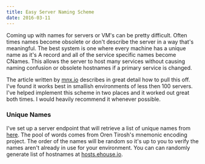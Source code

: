 ```yaml
---
title: Easy Server Naming Scheme
date: 2016-03-11
---
```


Coming up with names for servers or VM's can be pretty difficult. Often times
names become obsolete or don't describe the server in a way that's meaningful.
The best system is one where every machine has a unique name as it's A record
and all of the service specific names become CNames. This allows the server to
host many services without causing naming confusion or obsolete hostnames if a
primary service is changed.

The article written by
[mnx.io](http://mnx.io/blog/a-proper-server-naming-scheme/) describes in great
detail how to pull this off. I've found it works best in smallish environments
of less then 100 servers. I've helped implement this scheme in two places and it
worked out great both times. I would heavily recommend it whenever possible.

### Unique Names

I've set up a server endpoint that will retrieve a list of unique names from
[here](https://web.archive.org/web/20090918202746/http://tothink.com/mnemonic/wordlist.html).
The pool of words comes from Oren Tirosh's mnemonic encoding project. The order
of the names will be random so it's up to you to verify the names aren't already
in use for your environment. You can can randomly generate list of hostnames at
[hosts.ehouse.io](https://hosts.ehouse.io).
